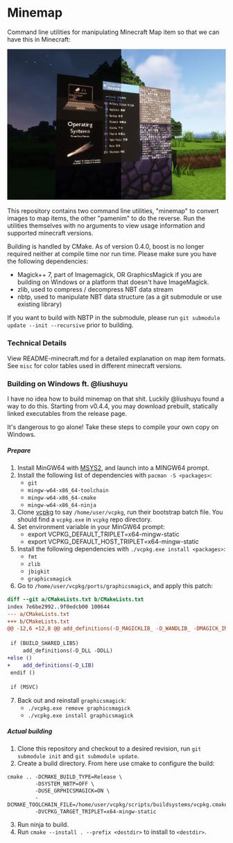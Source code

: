 # Minemap

Command line utilities for manipulating Minecraft Map item so that we can have this in Minecraft:

![Screenshot](Screenshot.jpg)

This repository contains two command line utilities, "minemap" to convert images to map items, the other "pamenim" to do the reverse. Run the utilities themselves with no arguments to view usage information and supported minecraft versions.

Building is handled by CMake. As of version 0.4.0, boost is no longer required neither at compile time nor run time. Please make sure you have the following dependencies:

* Magick++ 7, part of Imagemagick, OR GraphicsMagick if you are building on Windows or a platform that doesn't have ImageMagick.
* zlib, used to compress / decompress NBT data stream
* nbtp, used to manipulate NBT data structure (as a git submodule or use existing library)

If you want to build with NBTP in the submodule, please run `git submodule update --init --recursive` prior to building.

### Technical Details

View README-minecraft.md for a detailed explanation on map item formats. See `misc` for color tables used in different minecraft versions.

### Building on Windows ft. @liushuyu

I have no idea how to build minemap on that shit. Luckily @liushuyu found a way to do this. Starting from v0.4.4, you may download prebuilt, statically linked executables from the release page.

It's dangerous to go alone! Take these steps to compile your own copy on Windows.

##### Prepare

1. Install MinGW64 with [MSYS2](https://www.msys2.org/), and launch into a MINGW64 prompt.
2. Install the following list of dependencies with `pacman -S <packages>`:
    - `git`
    - `mingw-w64-x86_64-toolchain`
    - `mingw-w64-x86_64-cmake`
    - `mingw-w64-x86_64-ninja`
3. Clone [vcpkg](https://github.com/microsoft/vcpkg) to say `/home/user/vcpkg`, run their bootstrap batch file. You should find a `vcpkg.exe` in `vcpkg` repo directory.
4. Set environment variable in your MinGW64 prompt:
    - export VCPKG_DEFAULT_TRIPLET=x64-mingw-static
    - export VCPKG_DEFAULT_HOST_TRIPLET=x64-mingw-static
5. Install the following dependencies with `./vcpkg.exe install <packages>`:
    - `fmt`
    - `zlib`
    - `jbigkit`
    - `graphicsmagick`
6. Go to `/home/user/vcpkg/ports/graphicsmagick`, and apply this patch:
```diff
diff --git a/CMakeLists.txt b/CMakeLists.txt
index 7e6be2992..9f0edcb00 100644
--- a/CMakeLists.txt
+++ b/CMakeLists.txt
@@ -12,6 +12,8 @@ add_definitions(-D_MAGICKLIB_ -D_WANDLIB_ -DMAGICK_IMPLEMENTATION)
 
 if (BUILD_SHARED_LIBS)
     add_definitions(-D_DLL -DDLL)
+else ()
+    add_definitions(-D_LIB)
 endif ()
 
 if (MSVC)
```
7. Back out and reinstall `graphicsmagick`:
    - `./vcpkg.exe remove graphicsmagick`
    - `./vcpkg.exe install graphicsmagick`

##### Actual building

1. Clone this repository and checkout to a desired revision, run `git submodule init` and `git submodule update`.
2. Create a build directory. From here use cmake to configure the build:
```
cmake .. -DCMAKE_BUILD_TYPE=Release \
         -DSYSTEM_NBTP=OFF \
         -DUSE_GRPHICSMAGICK=ON \
         -DCMAKE_TOOLCHAIN_FILE=/home/user/vcpkg/scripts/buildsystems/vcpkg.cmake
         -DVCPKG_TARGET_TRIPLET=x64-mingw-static
```
3. Run ninja to build.
4. Run `cmake --install . --prefix <destdir>` to install to `<destdir>`.
